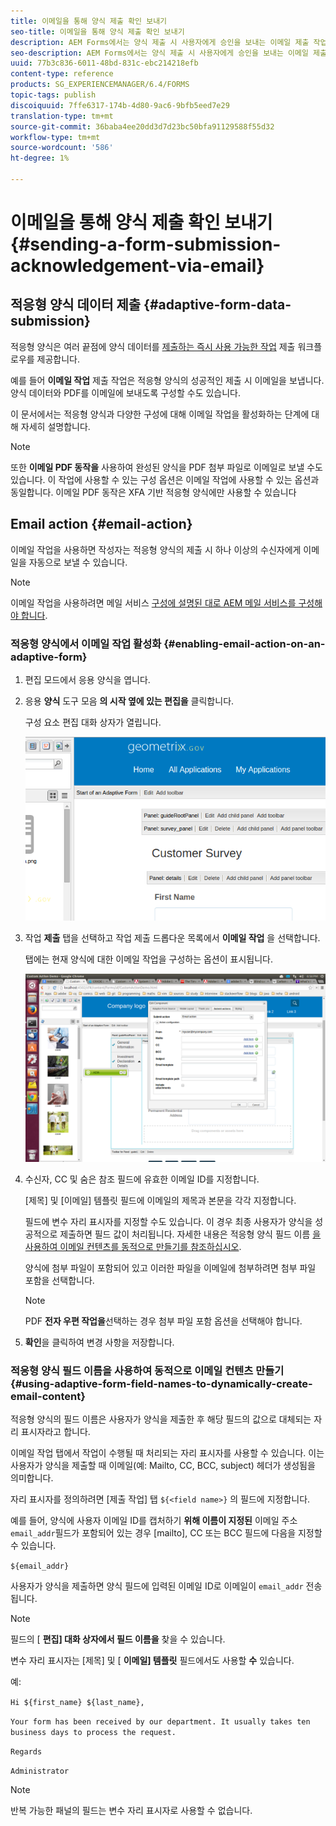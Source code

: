 ```yaml
---
title: 이메일을 통해 양식 제출 확인 보내기
seo-title: 이메일을 통해 양식 제출 확인 보내기
description: AEM Forms에서는 양식 제출 시 사용자에게 승인을 보내는 이메일 제출 작업을 구성할 수 있습니다.
seo-description: AEM Forms에서는 양식 제출 시 사용자에게 승인을 보내는 이메일 제출 작업을 구성할 수 있습니다.
uuid: 77b3c836-6011-48bd-831c-ebc214218efb
content-type: reference
products: SG_EXPERIENCEMANAGER/6.4/FORMS
topic-tags: publish
discoiquuid: 7ffe6317-174b-4d80-9ac6-9bfb5eed7e29
translation-type: tm+mt
source-git-commit: 36baba4ee20dd3d7d23bc50bfa91129588f55d32
workflow-type: tm+mt
source-wordcount: '586'
ht-degree: 1%

---
```



# 이메일을 통해 양식 제출 확인 보내기 {#sending-a-form-submission-acknowledgement-via-email}

## 적응형 양식 데이터 제출 {#adaptive-form-data-submission}

적응형 양식은 여러 끝점에 양식 데이터를 [제출하는 즉시 사용 가능한 작업](/help/forms/using/configuring-submit-actions.md) 제출 워크플로우를 제공합니다.

예를 들어 **이메일 작업** 제출 작업은 적응형 양식의 성공적인 제출 시 이메일을 보냅니다. 양식 데이터와 PDF를 이메일에 보내도록 구성할 수도 있습니다.

이 문서에서는 적응형 양식과 다양한 구성에 대해 이메일 작업을 활성화하는 단계에 대해 자세히 설명합니다.

>[!NOTE]
>
>또한 **이메일 PDF 동작을** 사용하여 완성된 양식을 PDF 첨부 파일로 이메일로 보낼 수도 있습니다. 이 작업에 사용할 수 있는 구성 옵션은 이메일 작업에 사용할 수 있는 옵션과 동일합니다. 이메일 PDF 동작은 XFA 기반 적응형 양식에만 사용할 수 있습니다

## Email action {#email-action}

이메일 작업을 사용하면 작성자는 적응형 양식의 제출 시 하나 이상의 수신자에게 이메일을 자동으로 보낼 수 있습니다.

>[!NOTE]
>
>이메일 작업을 사용하려면 메일 서비스 [구성에 설명된 대로 AEM 메일 서비스를 구성해야 합니다](/help/sites-administering/notification.md#configuring-the-mail-service).

### 적응형 양식에서 이메일 작업 활성화 {#enabling-email-action-on-an-adaptive-form}

1. 편집 모드에서 응용 양식을 엽니다.

1. 응용 **양식** 도구 모음 **의 시작 옆에 있는 편집을** 클릭합니다.

   구성 요소 편집 대화 상자가 열립니다.

   ![적응형 양식의 구성 요소 편집 대화 상자](assets/start_of_adp_form.png)

1. 작업 **제출** 탭을 선택하고 작업 제출 드롭다운 목록에서 **이메일 작업** 을 선택합니다.

   탭에는 현재 양식에 대한 이메일 작업을 구성하는 옵션이 표시됩니다.

   ![작업 제출 탭](assets/dialog.png)

1. 수신자, CC 및 숨은 참조 필드에 유효한 이메일 ID를 지정합니다.

   [제목] 및 [이메일] 템플릿 필드에 이메일의 제목과 본문을 각각 지정합니다.

   필드에 변수 자리 표시자를 지정할 수도 있습니다. 이 경우 최종 사용자가 양식을 성공적으로 제출하면 필드 값이 처리됩니다. 자세한 내용은 적응형 양식 필드 이름 [을 사용하여 이메일 컨텐츠를 동적으로 만들기를 참조하십시오](/help/forms/using/form-submission-receipt-via-email.md#p-using-adaptive-form-field-names-to-dynamically-create-email-content-p).

   양식에 첨부 파일이 포함되어 있고 이러한 파일을 이메일에 첨부하려면 첨부 파일 포함을 선택합니다.

   >[!NOTE]
   >
   >PDF **전자 우편 작업을**&#x200B;선택하는 경우 첨부 파일 포함 옵션을 선택해야 합니다.

1. **확인**&#x200B;을 클릭하여 변경 사항을 저장합니다.

### 적응형 양식 필드 이름을 사용하여 동적으로 이메일 컨텐츠 만들기 {#using-adaptive-form-field-names-to-dynamically-create-email-content}

적응형 양식의 필드 이름은 사용자가 양식을 제출한 후 해당 필드의 값으로 대체되는 자리 표시자라고 합니다.

이메일 작업 탭에서 작업이 수행될 때 처리되는 자리 표시자를 사용할 수 있습니다. 이는 사용자가 양식을 제출할 때 이메일(예: Mailto, CC, BCC, subject) 헤더가 생성됨을 의미합니다.

자리 표시자를 정의하려면 [제출 작업] 탭 `${<field name>}` 의 필드에 지정합니다.

예를 들어, 양식에 사용자 이메일 ID를 캡처하기 **위해 이름이 지정된** 이메일 주소 `email_addr`필드가 포함되어 있는 경우 [mailto], CC 또는 BCC 필드에 다음을 지정할 수 있습니다.

`${email_addr}`

사용자가 양식을 제출하면 양식 필드에 입력된 이메일 ID로 이메일이 `email_addr` 전송됩니다.

>[!NOTE]
>
>필드의 [ **편집] 대화 상자에서 필드 이름을** 찾을 수 있습니다.

변수 자리 표시자는 [제목] 및 [ **이메일] 템플릿** 필드에서도 사용할 **수** 있습니다.

예:

`Hi ${first_name} ${last_name},`

`Your form has been received by our department. It usually takes ten business days to process the request.`

`Regards`

`Administrator`

>[!NOTE]
>
>반복 가능한 패널의 필드는 변수 자리 표시자로 사용할 수 없습니다.

